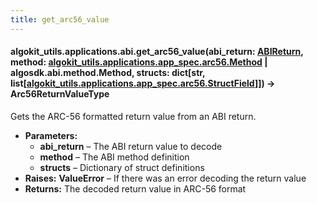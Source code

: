 ```yaml
---
title: get_arc56_value
---
```


#### algokit_utils.applications.abi.get_arc56_value(abi_return: [ABIReturn](/reference/algokit-utils-py/api/applications/abi/abireturn/#algokit_utils.applications.abi.ABIReturn), method: [algokit_utils.applications.app_spec.arc56.Method](/reference/algokit-utils-py/api/docs/markdown/autoapi/algokit_utils/applications/app_spec/arc56/method/#algokit_utils.applications.app_spec.arc56.Method) | algosdk.abi.method.Method, structs: dict[str, list[[algokit_utils.applications.app_spec.arc56.StructField](/reference/algokit-utils-py/api/docs/markdown/autoapi/algokit_utils/applications/app_spec/arc56/structfield/#algokit_utils.applications.app_spec.arc56.StructField)]]) → Arc56ReturnValueType

Gets the ARC-56 formatted return value from an ABI return.

- **Parameters:**
  - **abi_return** – The ABI return value to decode
  - **method** – The ABI method definition
  - **structs** – Dictionary of struct definitions
- **Raises:**
  **ValueError** – If there was an error decoding the return value
- **Returns:**
  The decoded return value in ARC-56 format
